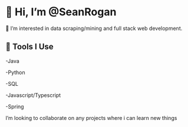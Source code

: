 # 👋 Hi, I’m @SeanRogan
👀 I’m interested in data scraping/mining and full stack web development.

## 🔧 Tools I Use

-Java

-Python

-SQL

-Javascript/Typescript

-Spring


I’m looking to collaborate on any projects where i can learn new things


<!---
SeanRogan/SeanRogan is a ✨ special ✨ repository because its `README.md` (this file) appears on your GitHub profile.
You can click the Preview link to take a look at your changes.
--->

